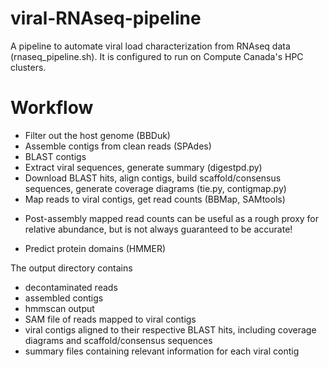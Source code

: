 # viral-RNAseq-pipeline
A pipeline to automate viral load characterization from RNAseq data (rnaseq_pipeline.sh). It is 
configured to run on Compute Canada's HPC clusters.

# Workflow

 * Filter out the host genome (BBDuk)
 * Assemble contigs from clean reads (SPAdes)
 * BLAST contigs
 * Extract viral sequences, generate summary (digestpd.py)
 * Download BLAST hits, align contigs, build scaffold/consensus sequences, generate coverage diagrams (tie.py, contigmap.py)
 * Map reads to viral contigs, get read counts (BBMap, SAMtools)
  - Post-assembly mapped read counts can be useful as a rough proxy for relative abundance, but is not always guaranteed to be accurate!
 * Predict protein domains (HMMER)

The output directory contains
 * decontaminated reads
 * assembled contigs
 * hmmscan output
 * SAM file of reads mapped to viral contigs
 * viral contigs aligned to their respective BLAST hits, including coverage diagrams and scaffold/consensus sequences
 * summary files containing relevant information for each viral contig
